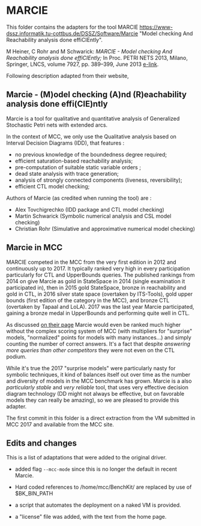 # MARCIE

This folder contains the adapters for the tool MARCIE  https://www-dssz.informatik.tu-cottbus.de/DSSZ/Software/Marcie
"Model checking And Reachability analysis done effiCIEntly".

M Heiner, C Rohr and M Schwarick:
*MARCIE - Model checking And Reachability analysis done effiCIEntly;*
In Proc. PETRI NETS 2013, Milano, Springer, LNCS, volume 7927, pp. 389–399, June 2013 [e-link](http://link.springer.com/chapter/10.1007/978-3-642-38697-8_21). 

Following description adapted from their website,

## Marcie - (M)odel checking (A)nd (R)eachability analysis done effi(CIE)ntly

Marcie is a tool for qualitative and quantitative analysis of Generalized Stochastic Petri nets with extended arcs.

In the context of MCC, we only use the Qualitative analysis based on Interval Decision Diagrams (IDD), that features :
 *  no previous knowledge of the boundedness degree required;
 *  efficient saturation-based reachability analysis;
 *   pre-computation of suitable static variable orders ;
 *   dead state analysis with trace generation;
 *   analysis of strongly connected components (liveness, reversibility);
 *   efficient CTL model checking;  

Authors of Marcie (as credited when running the tool) are :
 *  Alex Tovchigrechko (IDD package and CTL model checking)
 *  Martin Schwarick (Symbolic numerical analysis and CSL model checking)
 * Christian Rohr (Simulative and approximative numerical model checking)

## Marcie in MCC
 
MARCIE competed in the MCC from the very first edition in 2012 and continuously up to 2017. 
It typically ranked very high in every participation particularly for CTL and UpperBounds queries.
The published rankings from 2014 on give Marcie as gold in StateSpace in 2014 (single examination it participated in),
 then in 2015 gold StateSpace, bronze in reachability and gold in CTL, in 2016 silver state space (overtaken by ITS-Tools), gold upper bounds (first edition of the category in the MCC), and bronze CTL (overtaken by Tapaal and LoLA). 
 2017 was the last year Marcie participated, gaining a bronze medal in UpperBounds and performing quite well in CTL.

As discussed [on their page](https://www-dssz.informatik.tu-cottbus.de/DSSZ/Software/Marcie#news) Marcie would even be ranked much higher
without the complex scoring system of MCC (with multipliers for "surprise" models, "normalized" points for models with many instances...)
 and simply counting the number of correct answers. It's a fact that despite *answering more queries than other competitors* they were not
  even on the CTL podium. 
  
  While it's true the 2017 "surprise models" were particularly nasty for symbolic techniques, it kind of balances itself out over time as the number and diversity of models in the MCC benchmark has grown. Marcie is a also *particularly stable* and *very reliable* tool, that uses very effective decision diagram technology (DD might not always be effective, but on favorable models they can really be amazing), so we are pleased to provide this adapter.
 
The first commit in this folder is a direct extraction from the VM submitted in MCC 2017 and available from the MCC site.
 
## Edits and changes
 
 This is a list of adaptations that were added to the original driver.
   
 * added flag `--mcc-mode` since this is no longer the default in recent Marcie.
 
 * Hard coded references to /home/mcc/BenchKit/ are replaced by use of $BK_BIN_PATH
 
 * a script that automates the deployment on a naked VM is provided. 
 
 * a "license" file was added, with the text from the home page.
 
